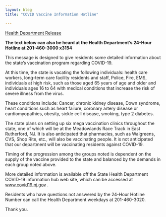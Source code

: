 ```yaml
---
layout: blog
title: "COVID Vaccine Information Hotline"

---
```


[Health Department Release](https://storage.googleapis.com/static.rutherford-nj.com/covid/January%2019%20Vaccines%20(1).pdf)

**The text below can also be heard at the Health Department’s 24-Hour Hotline at 201-460-3000 x3154**

This message is designed to give residents some detailed information about the state’s vaccination program regarding COVID-19.

At this time, the state is vacating the following individuals: health care workers, long-term care facility residents and staff, Police, Fire, EMS, individuals at high risk, such as those aged 65 years of age and older and individuals ages 16 to 64 with medical conditions that increase the risk of severe illness from the virus.

These conditions include: Cancer, chronic kidney disease, Down syndrome, heart conditions such as heart failure, coronary artery disease or cardiomyopathies, obesity, sickle cell disease, smoking, type 2 diabetes.

The state plans on setting up six mega vaccination clinics throughout the state, one of which will be at the Meadowlands Race Track in East Rutherford, NJ. It is also anticipated that pharmacies, such as Walgreens, CVS, Shop Rite, etc., will also be vaccinating people. It is not anticipated that our department will be vaccinating residents against COVID-19.

Timing of the progression among the groups noted is dependent on the supply of the vaccine provided to the state and balanced by the demands in each group noted above.

More detailed information is available off the State Health Department COVID-19 information hub web site, which can be accessed at www.covid19.nj.gov . 

Residents who have questions not answered by the 24-Hour Hotline Number can
call the Health Department weekdays at 201-460-3020.

Thank you.
